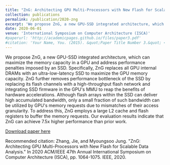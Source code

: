 ```yaml
---
title: "ZnG: Architecting GPU Multi-Processors with New Flash for Scalable Data Analysis"
collection: publications
permalink: /publication/2020-zng
excerpt: 'We propose ZnG, a new GPU-SSD integrated architecture, which can maximize the memory capacity in a GPU and address performance penalties imposed by an SSD. Specifically, ZnG replaces all GPU internal DRAMs with an ultra-low-latency SSD to maximize the GPU memory capacity. ZnG further removes performance bottleneck of the SSD by replacing its flash channels with a high-throughput flash network and integrating SSD firmware in the GPUs MMU to reap the benefits of hardware accelerations…'
date: 2020-06-01
venue: 'International Symposium on Computer Architecture (ISCA)'
#paperurl: 'http://academicpages.github.io/files/paper3.pdf'
#citation: 'Your Name, You. (2015). &quot;Paper Title Number 3.&quot; <i>Journal 1</i>. 1(3).'
---
```

We propose ZnG, a new GPU-SSD integrated architecture, which can maximize the memory capacity in a GPU and address performance penalties imposed by an SSD. Specifically, ZnG replaces all GPU internal DRAMs with an ultra-low-latency SSD to maximize the GPU memory capacity. ZnG further removes performance bottleneck of the SSD by replacing its flash channels with a high-throughput flash network and integrating SSD firmware in the GPU's MMU to reap the benefits of hardware accelerations. Although flash arrays within the SSD can deliver high accumulated bandwidth, only a small fraction of such bandwidth can be utilized by GPU's memory requests due to mismatches of their access granularity. To address this, ZnG employs a large L2 cache and flash registers to buffer the memory requests. Our evaluation results indicate that ZnG can achieve 7.5x higher performance than prior work.

[Download paper here](https://arxiv.org/abs/2006.08975)

Recommended citation: Zhang, Jie, and Myoungsoo Jung. "ZnG: Architecting GPU Multi-Processors with New Flash for Scalable Data Analysis." In 2020 ACM/IEEE 47th Annual International Symposium on Computer Architecture (ISCA), pp. 1064-1075. IEEE, 2020.